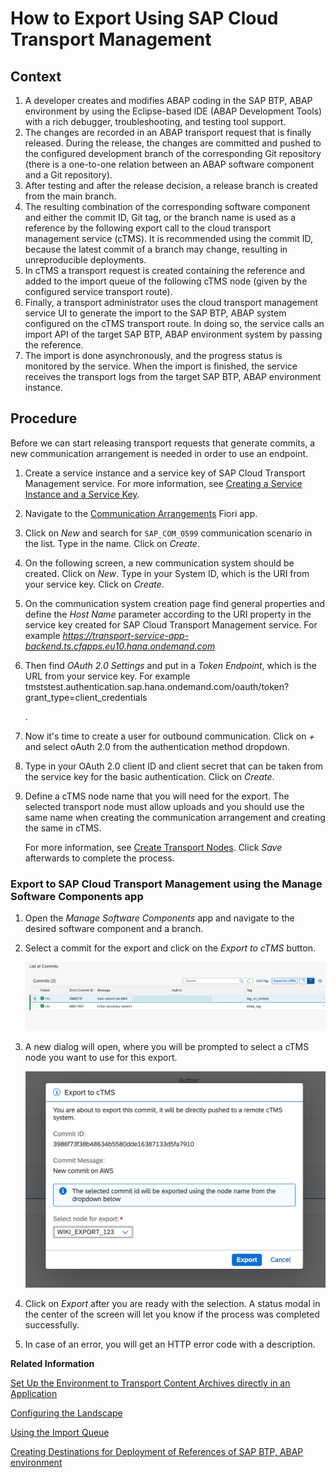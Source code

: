 <!-- loiob837a3b4226843cb86e8c35d2f35e6fa -->

# How to Export Using SAP Cloud Transport Management



<a name="loiob837a3b4226843cb86e8c35d2f35e6fa__section_ify_m3j_bwb"/>

## Context

1.  A developer creates and modifies ABAP coding in the SAP BTP, ABAP environment by using the Eclipse-based IDE \(ABAP Development Tools\) with a rich debugger, troubleshooting, and testing tool support.
2.  The changes are recorded in an ABAP transport request that is finally released. During the release, the changes are committed and pushed to the configured development branch of the corresponding Git repository \(there is a one-to-one relation between an ABAP software component and a Git repository\).
3.  After testing and after the release decision, a release branch is created from the main branch.
4.  The resulting combination of the corresponding software component and either the commit ID, Git tag, or the branch name is used as a reference by the following export call to the cloud transport management service \(cTMS\). It is recommended using the commit ID, because the latest commit of a branch may change, resulting in unreproducible deployments.
5.  In cTMS a transport request is created containing the reference and added to the import queue of the following cTMS node \(given by the configured service transport route\).
6.  Finally, a transport administrator uses the cloud transport management service UI to generate the import to the SAP BTP, ABAP system configured on the cTMS transport route. In doing so, the service calls an import API of the target SAP BTP, ABAP environment system by passing the reference.
7.  The import is done asynchronously, and the progress status is monitored by the service. When the import is finished, the service receives the transport logs from the target SAP BTP, ABAP environment instance.



<a name="loiob837a3b4226843cb86e8c35d2f35e6fa__section_bbr_43j_bwb"/>

## Procedure

Before we can start releasing transport requests that generate commits, a new communication arrangement is needed in order to use an endpoint.

1.  Create a service instance and a service key of SAP Cloud Transport Management service. For more information, see [Creating a Service Instance and a Service Key](https://help.sap.com/docs/TRANSPORT_MANAGEMENT_SERVICE/7f7160ec0d8546c6b3eab72fb5ad6fd8/f44956035ce54684b1dbb9e4d23c37d2.html).
2.  Navigate to the [Communication Arrangements](https://help.sap.com/docs/BTP/65de2977205c403bbc107264b8eccf4b/1decd8b8747443ee8839ce4474a3643e.html) Fiori app.

3.  Click on *New* and search for `SAP_COM_0599` communication scenario in the list. Type in the name. Click on *Create*.

4.  On the following screen, a new communication system should be created. Click on *New*. Type in your System ID, which is the URI from your service key. Click on *Create*.

5.  On the communication system creation page find general properties and define the *Host Name* parameter according to the URI property in the service key created for SAP Cloud Transport Management service. For example *https://transport-service-app-backend.ts.cfapps.eu10.hana.ondemand.com*

6.  Then find *OAuth 2.0 Settings* and put in a *Token Endpoint*, which is the URL from your service key. For example tmststest.authentication.sap.hana.ondemand.com/oauth/token?grant\_type=client\_credentials

    .

7.  Now it's time to create a user for outbound communication. Click on *\+* and select oAuth 2.0 from the authentication method dropdown.

8.  Type in your OAuth 2.0 client ID and client secret that can be taken from the service key for the basic authentication. Click on *Create*.

9.  Define a cTMS node name that you will need for the export. The selected transport node must allow uploads and you should use the same name when creating the communication arrangement and creating the same in cTMS.

    For more information, see [Create Transport Nodes](https://help.sap.com/docs/TRANSPORT_MANAGEMENT_SERVICE/7f7160ec0d8546c6b3eab72fb5ad6fd8/f71a4d5550cd453ea824d5b5c677969d.html?version=Cloud). Click *Save* afterwards to complete the process.




### Export to SAP Cloud Transport Management using the Manage Software Components app

1.  Open the *Manage Software Components* app and navigate to the desired software component and a branch.
2.  Select a commit for the export and click on the *Export to cTMS* button.

    ![](images/list_of_commits_4f0719b.png)

3.  A new dialog will open, where you will be prompted to select a cTMS node you want to use for this export.

    ![](images/Export_to_cTMS_3ca4f84.png)

4.  Click on *Export* after you are ready with the selection. A status modal in the center of the screen will let you know if the process was completed successfully.

5.  In case of an error, you will get an HTTP error code with a description.


**Related Information**  


[Set Up the Environment to Transport Content Archives directly in an Application](https://help.sap.com/docs/TRANSPORT_MANAGEMENT_SERVICE/7f7160ec0d8546c6b3eab72fb5ad6fd8/8d9490792ed14f1bbf8a6ac08a6bca64.html?version=Cloud)

[Configuring the Landscape](https://help.sap.com/docs/TRANSPORT_MANAGEMENT_SERVICE/7f7160ec0d8546c6b3eab72fb5ad6fd8/3e7b04236d804a4eb80e42c6360209f1.html?version=Cloud)

[Using the Import Queue](https://help.sap.com/docs/TRANSPORT_MANAGEMENT_SERVICE/7f7160ec0d8546c6b3eab72fb5ad6fd8/3c4b6f38866b4a70b20e79501db5f7e5.html?version=Cloud&q=loio3c4b6f38866b4a70b20e79501db5f7e5)

[Creating Destinations for Deployment of References of SAP BTP, ABAP environment](https://help.sap.com/docs/TRANSPORT_MANAGEMENT_SERVICE/7f7160ec0d8546c6b3eab72fb5ad6fd8/30144538f2c247be9e1a076754e06bb8.html?version=Cloud)

